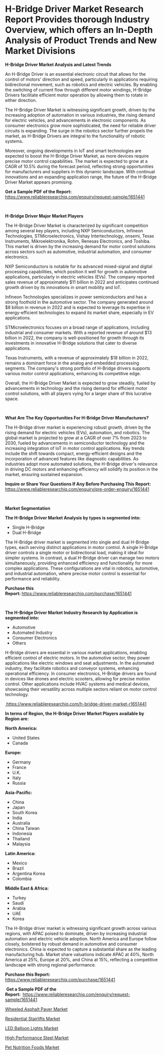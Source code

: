 <p><h1>H-Bridge Driver Market Research Report Provides thorough Industry Overview, which offers an In-Depth Analysis of Product Trends and New Market Divisions</h1></p><p><strong>H-Bridge Driver Market Analysis and Latest Trends</strong></p>
<p><p>An H-Bridge Driver is an essential electronic circuit that allows for the control of motors' direction and speed, particularly in applications requiring bidirectional movement, such as robotics and electric vehicles. By enabling the switching of current flow through different motor windings, H-Bridge Drivers facilitate efficient motor operation by allowing them to rotate in either direction. </p><p>The H-Bridge Driver Market is witnessing significant growth, driven by the increasing adoption of automation in various industries, the rising demand for electric vehicles, and advancements in electronic components. As consumer electronics grow more sophisticated, the need for reliable driver circuits is expanding. The surge in the robotics sector further propels the market, as H-Bridge Drivers are integral to the functionality of robotic systems.</p><p>Moreover, ongoing developments in IoT and smart technologies are expected to boost the H-Bridge Driver Market, as more devices require precise motor control capabilities. The market is expected to grow at a CAGR of 10.5% during the forecast period, reflecting strong opportunities for manufacturers and suppliers in this dynamic landscape. With continual innovations and an expanding application range, the future of the H-Bridge Driver Market appears promising.</p></p>
<p><strong>Get a Sample PDF of the Report:&nbsp;</strong> <a href="https://www.reliableresearchiq.com/enquiry/request-sample/1651441?utm_campaign=1722&utm_medium=2&utm_source=Github&utm_content=ia&utm_term=18102024&utm_id=h-bridge-driver">https://www.reliableresearchiq.com/enquiry/request-sample/1651441</a></p>
<p>&nbsp;</p>
<p><strong>H-Bridge Driver Major Market Players</strong></p>
<p><p>The H-Bridge Driver Market is characterized by significant competition among several key players, including NXP Semiconductors, Infineon Technologies, STMicroelectronics, Vishay Intertechnology, onsemi, Texas Instruments, Mikroelektronika, Rohm, Renesas Electronics, and Toshiba. This market is driven by the increasing demand for motor control solutions across sectors such as automotive, industrial automation, and consumer electronics.</p><p>NXP Semiconductors is notable for its advanced mixed-signal and digital processing capabilities, which position it well for growth in automotive applications, particularly in electric vehicles (EVs). The company reported sales revenue of approximately $11 billion in 2022 and anticipates continued growth driven by its innovations in smart mobility and IoT.</p><p>Infineon Technologies specializes in power semiconductors and has a strong foothold in the automotive sector. The company generated around $8 billion in revenue in 2022 and is expected to leverage its expertise in energy-efficient technologies to expand its market share, especially in EV applications.</p><p>STMicroelectronics focuses on a broad range of applications, including industrial and consumer markets. With a reported revenue of around $13 billion in 2022, the company is well-positioned for growth through its investments in innovative H-Bridge solutions that cater to diverse applications.</p><p>Texas Instruments, with a revenue of approximately $18 billion in 2022, remains a dominant force in the analog and embedded processing segments. The company's strong portfolio of H-Bridge drivers supports various motor control applications, enhancing its competitive edge.</p><p>Overall, the H-Bridge Driver Market is expected to grow steadily, fueled by advancements in technology and the rising demand for efficient motor control solutions, with all players vying for a larger share of this lucrative space.</p></p>
<p>&nbsp;</p>
<p><strong>What Are The Key Opportunities For H-Bridge Driver Manufacturers?</strong></p>
<p><p>The H-Bridge driver market is experiencing robust growth, driven by the rising demand for electric vehicles (EVs), automation, and robotics. The global market is projected to grow at a CAGR of over 7% from 2023 to 2030, fueled by advancements in semiconductor technology and the increasing integration of IoT in motor control applications. Key trends include the shift towards compact, energy-efficient designs and the incorporation of advanced features like diagnostic capabilities. As industries adopt more automated solutions, the H-Bridge driver's relevance in driving DC motors and enhancing efficiency will solidify its position in the market, ensuring sustained expansion.</p></p>
<p><strong>Inquire or Share Your Questions If Any Before Purchasing This Report:</strong> <a href="https://www.reliableresearchiq.com/enquiry/pre-order-enquiry/1651441?utm_campaign=1722&utm_medium=2&utm_source=Github&utm_content=ia&utm_term=18102024&utm_id=h-bridge-driver">https://www.reliableresearchiq.com/enquiry/pre-order-enquiry/1651441</a></p>
<p>&nbsp;</p>
<p><strong>Market Segmentation</strong></p>
<p><strong>The H-Bridge Driver Market Analysis by types is segmented into:</strong></p>
<p><ul><li>Single H-Bridge</li><li>Dual H-Bridge</li></ul></p>
<p><p>The H-Bridge driver market is segmented into single and dual H-Bridge types, each serving distinct applications in motor control. A single H-Bridge driver controls a single motor or bidirectional load, making it ideal for simpler systems. In contrast, a dual H-Bridge driver can manage two motors simultaneously, providing enhanced efficiency and functionality for more complex applications. These configurations are vital in robotics, automotive, and industrial automation, where precise motor control is essential for performance and reliability.</p></p>
<p><strong>Purchase this Report:&nbsp;</strong><a href="https://www.reliableresearchiq.com/purchase/1651441?utm_campaign=1722&utm_medium=2&utm_source=Github&utm_content=ia&utm_term=18102024&utm_id=h-bridge-driver">https://www.reliableresearchiq.com/purchase/1651441</a></p>
<p>&nbsp;</p>
<p><strong>The H-Bridge Driver Market Industry Research by Application is segmented into:</strong></p>
<p><ul><li>Automotive</li><li>Automated Industry</li><li>Consumer Electronics</li><li>Others</li></ul></p>
<p><p>H-Bridge drivers are essential in various market applications, enabling efficient control of electric motors. In the automotive sector, they power applications like electric windows and seat adjustments. In the automated industry, they facilitate robotics and conveyor systems, enhancing operational efficiency. In consumer electronics, H-Bridge drivers are found in devices like drones and electric scooters, allowing for precise motion control. Other applications include HVAC systems and medical devices, showcasing their versatility across multiple sectors reliant on motor control technology.</p></p>
<p><a href="https://www.reliableresearchiq.com/h-bridge-driver-market-r1651441?utm_campaign=1722&utm_medium=2&utm_source=Github&utm_content=ia&utm_term=18102024&utm_id=h-bridge-driver">&nbsp;https://www.reliableresearchiq.com/h-bridge-driver-market-r1651441</a></p>
<p><strong>In terms of Region, the H-Bridge Driver Market Players available by Region are:</strong></p>
<p>
    <p> <strong> North America: </strong>
        <ul>
            <li>United States</li>
            <li>Canada</li>
        </ul>
        </p> 
    <p> <strong> Europe: </strong>
        <ul>
            <li>Germany</li>
            <li>France</li>
            <li>U.K.</li>
            <li>Italy</li>
            <li>Russia</li>
        </ul>
        </p> 
    <p> <strong> Asia-Pacific: </strong>
        <ul>
            <li>China</li>
            <li>Japan</li>
            <li>South Korea</li>
            <li>India</li>
            <li>Australia</li>
            <li>China Taiwan</li>
            <li>Indonesia</li>
            <li>Thailand</li>
            <li>Malaysia</li>
        </ul>
        </p> 
    <p> <strong> Latin America: </strong>
        <ul>
            <li>Mexico</li>
            <li>Brazil</li>
            <li>Argentina Korea</li>
            <li>Colombia</li>
        </ul>
        </p> 
    <p> <strong> Middle East & Africa: </strong>
        <ul>
            <li>Turkey</li>
            <li>Saudi</li>
            <li>Arabia</li>
            <li>UAE</li>
            <li>Korea</li>
        </ul>
    </p>
    </p>
<p><p>The H-Bridge driver market is witnessing significant growth across various regions, with APAC poised to dominate, driven by increasing industrial automation and electric vehicle adoption. North America and Europe follow closely, bolstered by robust demand in automotive and consumer electronics. China is expected to capture a substantial share as the leading manufacturing hub. Market share valuations indicate APAC at 40%, North America at 25%, Europe at 20%, and China at 15%, reflecting a competitive landscape with strong regional performance.</p></p>
<p><strong>Purchase this Report: </strong><a href="https://www.reliableresearchiq.com/purchase/1651441?utm_campaign=1722&utm_medium=2&utm_source=Github&utm_content=ia&utm_term=18102024&utm_id=h-bridge-driver">https://www.reliableresearchiq.com/purchase/1651441</a></p>
<p>&nbsp;<strong>Get a Sample PDF of the Report:&nbsp;&nbsp;</strong><a href="https://www.reliableresearchiq.com/enquiry/request-sample/1651441?utm_campaign=1722&utm_medium=2&utm_source=Github&utm_content=ia&utm_term=18102024&utm_id=h-bridge-driver">https://www.reliableresearchiq.com/enquiry/request-sample/1651441</a></p>
<p><strong></strong></p>
<p><p><a href="https://www.linkedin.com/pulse/strategic-roadmap-global-wheeled-asphalt-paver-market-insights-h9qxc?utm_campaign=1722&utm_medium=2&utm_source=Github&utm_content=ia&utm_term=18102024&utm_id=h-bridge-driver">Wheeled Asphalt Paver Market</a></p><p><a href="https://www.linkedin.com/pulse/residential-stairlifts-market-segmentation-geographical-regions-ftdyc?utm_campaign=1722&utm_medium=2&utm_source=Github&utm_content=ia&utm_term=18102024&utm_id=h-bridge-driver">Residential Stairlifts Market</a></p><p><a href="https://www.linkedin.com/pulse/led-balloon-lights-market-outlook-forecast-from-2024-2031-bultigen-emhkc?utm_campaign=1722&utm_medium=2&utm_source=Github&utm_content=ia&utm_term=18102024&utm_id=h-bridge-driver">LED Balloon Lights Market</a></p><p><a href="https://www.linkedin.com/pulse/high-performance-steel-market-forecasts-trends-impact-analysis-lysuc?utm_campaign=1722&utm_medium=2&utm_source=Github&utm_content=ia&utm_term=18102024&utm_id=h-bridge-driver">High Performance Steel Market</a></p><p><a href="https://github.com/MatthewHernandez403/Market-Research-Report-List-1/blob/main/pet-nutrition-foods-market.md?utm_campaign=1722&utm_medium=2&utm_source=Github&utm_content=ia&utm_term=18102024&utm_id=h-bridge-driver">Pet Nutrition Foods Market</a></p></p>